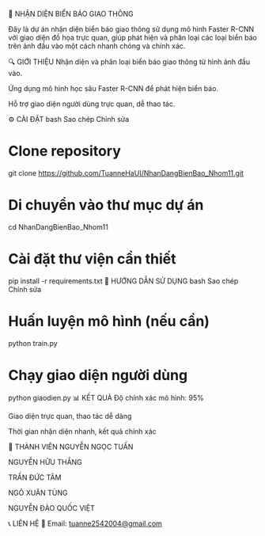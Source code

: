 🚦 NHẬN DIỆN BIỂN BÁO GIAO THÔNG

Đây là dự án nhận diện biển báo giao thông sử dụng mô hình Faster R-CNN với giao diện đồ họa trực quan, giúp phát hiện và phân loại các loại biển báo trên ảnh đầu vào một cách nhanh chóng và chính xác.

🔍 GIỚI THIỆU
Nhận diện và phân loại biển báo giao thông từ hình ảnh đầu vào.

Ứng dụng mô hình học sâu Faster R-CNN để phát hiện biển báo.

Hỗ trợ giao diện người dùng trực quan, dễ thao tác.

⚙️ CÀI ĐẶT
bash
Sao chép
Chỉnh sửa
# Clone repository
git clone https://github.com/TuanneHaUI/NhanDangBienBao_Nhom11.git

# Di chuyển vào thư mục dự án
cd NhanDangBienBao_Nhom11

# Cài đặt thư viện cần thiết
pip install -r requirements.txt
🚀 HƯỚNG DẪN SỬ DỤNG
bash
Sao chép
Chỉnh sửa
# Huấn luyện mô hình (nếu cần)
python train.py

# Chạy giao diện người dùng
python giaodien.py
📊 KẾT QUẢ
Độ chính xác mô hình: 95%

Giao diện trực quan, thao tác dễ dàng

Thời gian nhận diện nhanh, kết quả chính xác

👥 THÀNH VIÊN
NGUYỄN NGỌC TUẤN

NGUYỄN HỮU THẮNG

TRẦN ĐỨC TÂM

NGÔ XUÂN TÙNG

NGUYỄN ĐÀO QUỐC VIỆT

📞 LIÊN HỆ
📧 Email: tuanne2542004@gmail.com


